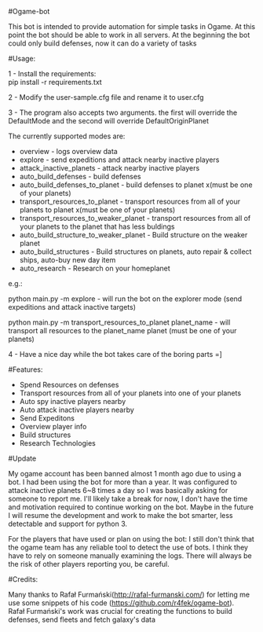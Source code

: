 #Ogame-bot

This bot is intended to provide automation for simple tasks in Ogame. At this point the bot should be able to work in all servers.
At the beginning the bot could only build defenses, now it can do a variety of tasks<br />

#Usage:

1 - Install the requirements: <br />
pip install -r requirements.txt <br />

2 - Modify the user-sample.cfg file and rename it to user.cfg <br />

3 - The program also accepts two arguments. the first will override the DefaultMode and the second will override DefaultOriginPlanet <br />

The currently supported modes are: <br />
- overview - logs overview data <br />
- explore - send expeditions and attack nearby inactive players <br />
- attack_inactive_planets - attack nearby inactive players <br />
- auto_build_defenses - build defenses <br />
- auto_build_defenses_to_planet - build defenses to planet x(must be one of your planets) <br />
- transport_resources_to_planet - transport resources from all of your planets to planet x(must be one of your planets) <br />
- transport_resources_to_weaker_planet - transport resources from all of your planets to the planet that has less buldings <br />
- auto_build_structure_to_weaker_planet - Build structure on the weaker planet
- auto_build_structures - Build structures on planets, auto repair & collect ships, auto-buy new day item
- auto_research - Research on your homeplanet

e.g.: <br />

python main.py -m explore - will run the bot on the explorer mode (send expeditions and attack inactive targets) <br />

python main.py -m transport_resources_to_planet planet_name - will transport all resources to the planet_name planet (must be one of your planets) <br />


4 - Have a nice day while the bot takes care of the boring parts =]<br />

#Features:

- Spend Resources on defenses<br />
- Transport resources from all of your planets into one of your planets<br />
- Auto spy inactive players nearby<br />
- Auto attack inactive players nearby<br />
- Send Expeditons<br />
- Overview player info<br />
- Build structures<br />
- Research Technologies <br />

#Update

My ogame account has been banned almost 1 month ago due to using a bot. I had been using the bot for more than a year. It was configured to attack inactive planets 6~8 times a day so I was basically asking for someone to report me. I'll likely take a break for now, I don't have the time and motivation required to continue working on the bot. Maybe in the future I will resume the development and work to make the bot smarter, less detectable and support for python 3. <br />

For the players that have used or plan on using the bot: I still don't think that the ogame team has any reliable tool to detect the use of bots. I think they have to rely on someone manually examining the logs. There will always be the risk of other players reporting you, be careful. <br />

#Credits:

Many thanks to Rafał Furmański(http://rafal-furmanski.com/) for letting me use some snippets of his code (https://github.com/r4fek/ogame-bot).<br />
Rafał Furmański's work was crucial for creating the functions to build defenses, send fleets and fetch galaxy's data <br/>
